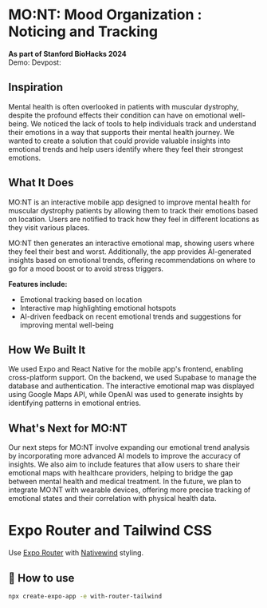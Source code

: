 
# MO:NT: Mood Organization : Noticing and Tracking

**As part of Stanford BioHacks 2024**  
Demo:
Devpost:
## Inspiration

Mental health is often overlooked in patients with muscular dystrophy, despite the profound effects their condition can have on emotional well-being. We noticed the lack of tools to help individuals track and understand their emotions in a way that supports their mental health journey. We wanted to create a solution that could provide valuable insights into emotional trends and help users identify where they feel their strongest emotions.

## What It Does

MO:NT is an interactive mobile app designed to improve mental health for muscular dystrophy patients by allowing them to track their emotions based on location. Users are notified to track how they feel in different locations  as they visit various places.

MO:NT then generates an interactive emotional map, showing users where they feel their best and worst. Additionally, the app provides AI-generated insights based on emotional trends, offering recommendations on where to go for a mood boost or to avoid stress triggers.

**Features include:**
- Emotional tracking based on location
- Interactive map highlighting emotional hotspots
- AI-driven feedback on recent emotional trends and suggestions for improving mental well-being

## How We Built It

We used Expo and React Native for the mobile app's frontend, enabling cross-platform support. On the backend, we used Supabase to manage the database and authentication. The interactive emotional map was displayed using Google Maps API, while OpenAI was used to generate insights by identifying patterns in emotional entries.

## What's Next for MO:NT

Our next steps for MO:NT involve expanding our emotional trend analysis by incorporating more advanced AI models to improve the accuracy of insights. We also aim to include features that allow users to share their emotional maps with healthcare providers, helping to bridge the gap between mental health and medical treatment. In the future, we plan to integrate MO:NT with wearable devices, offering more precise tracking of emotional states and their correlation with physical health data.


# Expo Router and Tailwind CSS

Use [Expo Router](https://docs.expo.dev/router/introduction/) with [Nativewind](https://www.nativewind.dev/v4/overview/) styling.

## 🚀 How to use

```sh
npx create-expo-app -e with-router-tailwind
```
